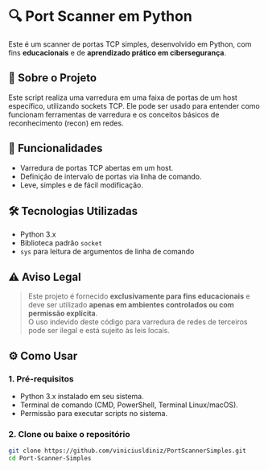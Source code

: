# 🔍 Port Scanner em Python

Este é um scanner de portas TCP simples, desenvolvido em Python, com fins **educacionais** e de **aprendizado prático em cibersegurança**.

## 🧠 Sobre o Projeto

Este script realiza uma varredura em uma faixa de portas de um host específico, utilizando sockets TCP. Ele pode ser usado para entender como funcionam ferramentas de varredura e os conceitos básicos de reconhecimento (recon) em redes.

## 🚀 Funcionalidades

- Varredura de portas TCP abertas em um host.
- Definição de intervalo de portas via linha de comando.
- Leve, simples e de fácil modificação.

## 🛠️ Tecnologias Utilizadas

- Python 3.x
- Biblioteca padrão `socket`
- `sys` para leitura de argumentos de linha de comando

## ⚠️ Aviso Legal

> Este projeto é fornecido **exclusivamente para fins educacionais** e deve ser utilizado **apenas em ambientes controlados ou com permissão explícita**.  
> O uso indevido deste código para varredura de redes de terceiros pode ser ilegal e está sujeito às leis locais.

## ⚙️ Como Usar

### 1. Pré-requisitos

- Python 3.x instalado em seu sistema.
- Terminal de comando (CMD, PowerShell, Terminal Linux/macOS).
- Permissão para executar scripts no sistema.

### 2. Clone ou baixe o repositório

```bash
git clone https://github.com/viniciusldiniz/PortScannerSimples.git
cd Port-Scanner-Simples
